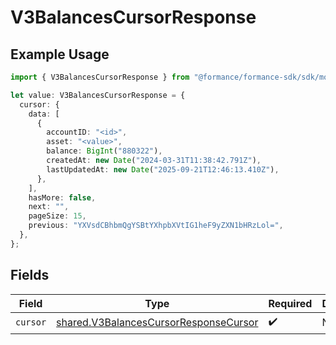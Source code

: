 # V3BalancesCursorResponse

## Example Usage

```typescript
import { V3BalancesCursorResponse } from "@formance/formance-sdk/sdk/models/shared";

let value: V3BalancesCursorResponse = {
  cursor: {
    data: [
      {
        accountID: "<id>",
        asset: "<value>",
        balance: BigInt("880322"),
        createdAt: new Date("2024-03-31T11:38:42.791Z"),
        lastUpdatedAt: new Date("2025-09-21T12:46:13.410Z"),
      },
    ],
    hasMore: false,
    next: "",
    pageSize: 15,
    previous: "YXVsdCBhbmQgYSBtYXhpbXVtIG1heF9yZXN1bHRzLol=",
  },
};
```

## Fields

| Field                                                                                                 | Type                                                                                                  | Required                                                                                              | Description                                                                                           |
| ----------------------------------------------------------------------------------------------------- | ----------------------------------------------------------------------------------------------------- | ----------------------------------------------------------------------------------------------------- | ----------------------------------------------------------------------------------------------------- |
| `cursor`                                                                                              | [shared.V3BalancesCursorResponseCursor](../../../sdk/models/shared/v3balancescursorresponsecursor.md) | :heavy_check_mark:                                                                                    | N/A                                                                                                   |